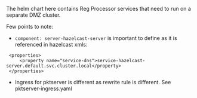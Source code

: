 The helm chart here contains Reg Processor services that need to run on a separate DMZ cluster. 

Few points to note:

* `component: server-hazelcast-server` is important to define as it is referenced in hazelcast xmls:
```
 <properties>
     <property name="service-dns">service-hazelcast-server.default.svc.cluster.local</property>
 </properties>
```
* Ingress for pktserver is different as rewrite rule is different.  See pktserver-ingress.yaml

